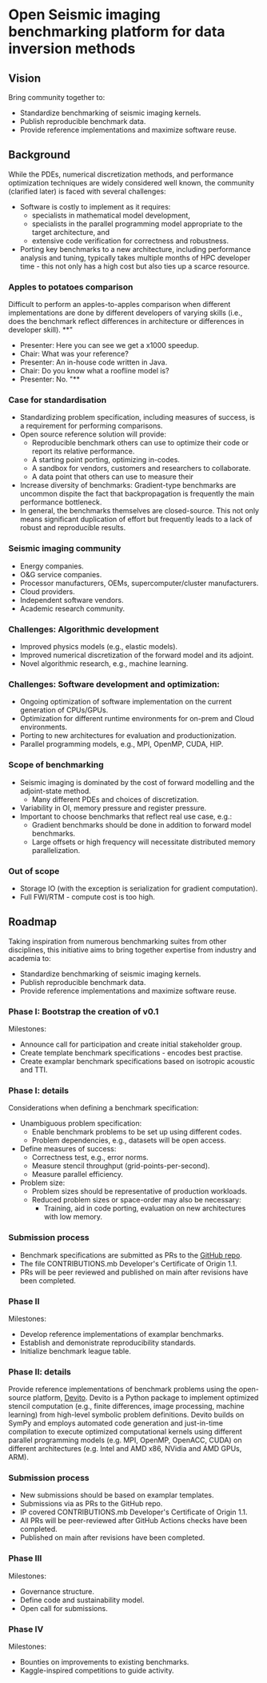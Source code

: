 # Open Seismic imaging benchmarking platform for data inversion methods

## Vision

Bring community together to:
* Standardize benchmarking of seismic imaging kernels.
* Publish reproducible benchmark data.
* Provide reference implementations and maximize software reuse.

## Background
While the PDEs, numerical discretization methods, and performance optimization
techniques are widely considered well known, the community (clarified later) is
faced with several challenges:

* Software is costly to implement as it requires:
  * specialists in mathematical model development,
  * specialists in the parallel programming model appropriate to the target architecture, and
  * extensive code verification for correctness and robustness.
* Porting key benchmarks to a new architecture, including performance analysis and tuning, typically takes multiple months of HPC developer time - this not only has a high cost but also ties up a scarce resource. 

### Apples to potatoes comparison
Difficult to perform an apples-to-apples comparison when different
implementations are done by different developers of varying skills (i.e., does
the benchmark reflect differences in architecture or differences in developer
skill).
**"
* Presenter: Here you can see we get a x1000 speedup.
* Chair: What was your reference?
* Presenter: An in-house code written in Java.
* Chair: Do you know what a roofline model is?
* Presenter: No.
"**

### Case for standardisation
* Standardizing problem specification, including measures of success, is a requirement for performing comparisons.
* Open source reference solution will provide:
  * Reproducible benchmark others can use to optimize their code or report its relative performance.
  * A starting point porting, optimizing in-codes.
  * A sandbox for vendors, customers and researchers to collaborate.
  * A data point that others can use to measure their 
* Increase diversity of benchmarks: Gradient-type benchmarks are uncommon dispite the fact that backpropagation is frequently the main performance bottleneck.
* In general, the benchmarks themselves are closed-source. This not only means significant duplication of effort but frequently leads to a lack of robust and reproducible results. 

### Seismic imaging community
* Energy companies.
* O&G service companies.
* Processor manufacturers, OEMs, supercomputer/cluster manufacturers.
* Cloud providers.
* Independent software vendors.
* Academic research community.

### Challenges: Algorithmic development
  * Improved physics models (e.g., elastic models).
  * Improved numerical discretization of the forward model and its adjoint.
  * Novel algorithmic research, e.g., machine learning.

### Challenges: Software development and optimization:
  * Ongoing optimization of software implementation on the current generation of CPUs/GPUs.
  * Optimization for different runtime environments for on-prem and Cloud environments. 
  * Porting to new architectures for evaluation and productionization.
  * Parallel programming models, e.g., MPI, OpenMP, CUDA, HIP.

### Scope of benchmarking
* Seismic imaging is dominated by the cost of forward modelling and the adjoint-state method.
  * Many different PDEs and choices of discretization.
* Variability in OI, memory pressure and register pressure.
* Important to choose benchmarks that reflect real use case, e.g.:
  * Gradient benchmarks should be done in addition to forward model benchmarks.
  * Large offsets or high frequency will necessitate distributed memory parallelization.

### Out of scope
* Storage IO (with the exception is serialization for gradient computation).
* Full FWI/RTM - compute cost is too high.

## Roadmap

Taking inspiration from numerous benchmarking suites from other disciplines, this
initiative aims to bring together expertise from industry and academia to:

* Standardize benchmarking of seismic imaging kernels.
* Publish reproducible benchmark data.
* Provide reference implementations and maximize software reuse.

### Phase I: Bootstrap the creation of v0.1
Milestones:
* Announce call for participation and create initial stakeholder group.
* Create template benchmark specifications - encodes best practise.
* Create examplar benchmark specifications based on isotropic acoustic and TTI.

### Phase I: details
Considerations when defining a benchmark specification:
* Unambiguous problem specification:
  * Enable benchmark problems to be set up using different codes.
  * Problem dependencies, e.g., datasets will be open access.
* Define measures of success:
  * Correctness test, e.g., error norms.
  * Measure stencil throughput (grid-points-per-second).
  * Measure parallel efficiency.
* Problem size:
  * Problem sizes should be representative of production workloads.
  * Reduced problem sizes or space-order may also be necessary:
    * Training, aid in code porting, evaluation on new architectures with low memory.

### Submission process
* Benchmark specifications are submitted as PRs to the [GitHub repo]( 
https://github.com/devitocodes/SeicmicImagingBenchmarkingSuite).
* The file CONTRIBUTIONS.mb Developer's Certificate of Origin 1.1.
* PRs will be peer reviewed and published on main after revisions have been completed.

### Phase II
Milestones:
* Develop reference implementations of examplar benchmarks.
* Establish and demonistrate reproducibility standards.
* Initialize benchmark league table.

### Phase II: details
Provide reference implementations of benchmark problems using the open-source
platform, [Devito](https://www.devitoproject.org/).  Devito is a Python package
to implement optimized stencil computation (e.g., finite differences, image
processing, machine learning) from high-level symbolic problem definitions.
Devito builds on SymPy and employs automated code generation and just-in-time
compilation to execute optimized computational kernels using different parallel
programming models (e.g. MPI, OpenMP, OpenACC, CUDA) on different architectures
(e.g. Intel and AMD x86, NVidia and AMD GPUs, ARM).

### Submission process
* New submissions should be based on examplar templates.
* Submissions via as PRs to the GitHub repo.
* IP covered CONTRIBUTIONS.mb Developer's Certificate of Origin 1.1.
* All PRs will be peer-reviewed after GitHub Actions checks have been completed.
* Published on main after revisions have been completed.

### Phase III
Milestones:
* Governance structure.
* Define code and sustainability model.
* Open call for submissions.

### Phase IV
Milestones:
* Bounties on improvements to existing benchmarks.
* Kaggle-inspired competitions to guide activity.
